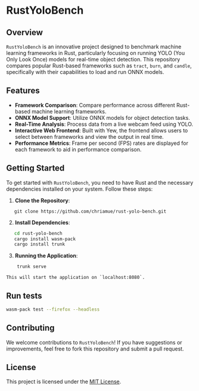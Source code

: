 # RustYoloBench

## Overview
`RustYoloBench` is an innovative project designed to benchmark machine learning frameworks in Rust, particularly focusing on running YOLO (You Only Look Once) models for real-time object detection. This repository compares popular Rust-based frameworks such as `tract`, `burn`, and `candle`, specifically with their capabilities to load and run ONNX models.

## Features
- **Framework Comparison**: Compare performance across different Rust-based machine learning frameworks.
- **ONNX Model Support**: Utilize ONNX models for object detection tasks.
- **Real-Time Analysis**: Process data from a live webcam feed using YOLO.
- **Interactive Web Frontend**: Built with Yew, the frontend allows users to select between frameworks and view the output in real time.
- **Performance Metrics**: Frame per second (FPS) rates are displayed for each framework to aid in performance comparison.

## Getting Started
To get started with `RustYoloBench`, you need to have Rust and the necessary dependencies installed on your system. Follow these steps:

1. **Clone the Repository**:

```
   git clone https://github.com/chriamue/rust-yolo-bench.git
```

2. **Install Dependencies**:

```bash
   cd rust-yolo-bench
   cargo install wasm-pack
   cargo install trunk
```
3. **Running the Application**:

```bash
    trunk serve
```
    This will start the application on `localhost:8080`.

## Run tests

```bash
wasm-pack test --firefox --headless
```

## Contributing
We welcome contributions to `RustYoloBench`! If you have suggestions or improvements, feel free to fork this repository and submit a pull request.

## License
This project is licensed under the [MIT License](LICENSE).
